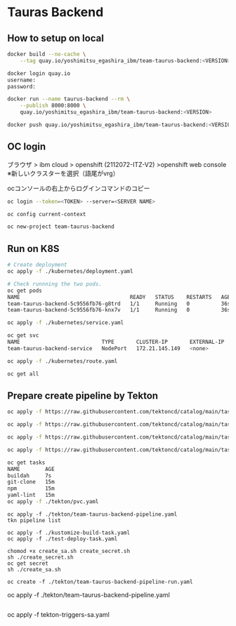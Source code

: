 # Tauras Backend

## How to setup on local

```sh
docker build --no-cache \
    --tag quay.io/yoshimitsu_egashira_ibm/team-taurus-backend:<VERSION> .

docker login quay.io
username:
password:

docker run --name taurus-backend --rm \
    --publish 8000:8000 \
    quay.io/yoshimitsu_egashira_ibm/team-taurus-backend:<VERSION>

docker push quay.io/yoshimitsu_egashira_ibm/team-taurus-backend:<VERSION>
```

## OC login
ブラウザ > ibm cloud > openshift (2112072-ITZ-V2) >openshift web console
※新しいクラスターを選択（語尾がvrg）

ocコンソールの右上からログインコマンドのコピー

```sh
oc login --token=<TOKEN> --server=<SERVER NAME>

oc config current-context

oc new-project team-taurus-backend
```

## Run on K8S

```sh
# Create deployment
oc apply -f ./kubernetes/deployment.yaml

# Check runnning the two pods.
oc get pods
NAME                                   READY   STATUS    RESTARTS   AGE
team-taurus-backend-5c9556fb76-g8trd   1/1     Running   0          36s
team-taurus-backend-5c9556fb76-knx7v   1/1     Running   0          36s

oc apply -f ./kubernetes/service.yaml

oc get svc
NAME                          TYPE       CLUSTER-IP       EXTERNAL-IP   PORT(S)        AGE
team-taurus-backend-service   NodePort   172.21.145.149   <none>        80:30196/TCP   30s

oc apply -f ./kubernetes/route.yaml

oc get all
```

## Prepare create pipeline by Tekton

```sh
oc apply -f https://raw.githubusercontent.com/tektoncd/catalog/main/task/git-clone/0.5/git-clone.yaml

oc apply -f https://raw.githubusercontent.com/tektoncd/catalog/main/task/npm/0.1/npm.yaml

oc apply -f https://raw.githubusercontent.com/tektoncd/catalog/main/task/yaml-lint/0.1/yaml-lint.yaml

oc apply -f https://raw.githubusercontent.com/tektoncd/catalog/main/task/buildah/0.2/buildah.yaml

oc get tasks
NAME        AGE
buildah     7s
git-clone   15m
npm         15m
yaml-lint   15m
oc apply -f ./tekton/pvc.yaml
```

```
oc apply -f ./tekton/team-taurus-backend-pipeline.yaml
tkn pipeline list

oc apply -f ./kustomize-build-task.yaml
oc apply -f ./test-deploy-task.yaml

chomod +x create_sa.sh create_secret.sh
sh ./create_secret.sh
oc get secret
sh ./create_sa.sh

oc create -f ./tekton/team-taurus-backend-pipeline-run.yaml
```
oc apply -f ./tekton/team-taurus-backend-pipeline.yaml 
```

```
oc apply -f tekton-triggers-sa.yaml
```